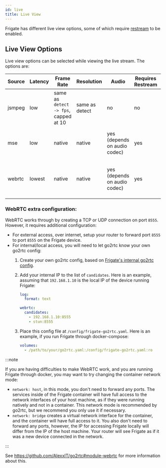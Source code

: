 ```yaml
---
id: live
title: Live View
---
```


Frigate has different live view options, some of which require [restream](restream.md) to be enabled.

## Live View Options

Live view options can be selected while viewing the live stream. The options are:

| Source | Latency | Frame Rate                             | Resolution     | Audio                        | Requires Restream | Other Limitations                            |
| ------ | ------- | -------------------------------------- | -------------- | ---------------------------- | ----------------- | -------------------------------------------- |
| jsmpeg | low     | same as `detect -> fps`, capped at 10  | same as detect | no                           | no                | none                                         |
| mse    | low     | native                                 | native         | yes (depends on audio codec) | yes               | not supported on iOS, Firefox is h.264 only  |
| webrtc | lowest  | native                                 | native         | yes (depends on audio codec) | yes               | requires extra config, doesn't support h.265 |

### WebRTC extra configuration:

WebRTC works through by creating a TCP or UDP connection on port `8555`. However, it requires additional configuration:

* For external access, over internet, setup your router to forward port `8555` to port `8555` on the Frigate device.
* For internal/local access, you will need to let go2rtc know your own go2rtc config:
    1. Create your own go2rtc config, based on [Frigate's internal go2rtc config](https://github.com/blakeblackshear/frigate/blob/dev/docker/rootfs/usr/local/go2rtc/go2rtc.yaml).
    2. Add your internal IP to the list of `candidates`. Here is an example, assuming that `192.168.1.10` is the local IP of the device running Frigate:

        ```yaml
        log:
          format: text

        webrtc:
          candidates:
            - 192.168.1.10:8555
            - stun:8555
        ```

    3. Place this config file at `/config/frigate-go2rtc.yaml`. Here is an example, if you run Frigate through docker-compose:

        ```yaml
        volumes:
          - /path/to/your/go2rtc.yaml:/config/frigate-go2rtc.yaml:ro
        ```

:::note

If you are having difficulties to make WebRTC work, and you are running Frigate through docker, you may want to try changing the container network mode:

* `network: host`, in this mode, you don't need to forward any ports. The services inside of the Frigate container will have full access to the network interfaces of your host machine, as if they were running natively and not in a container. This network mode is recommended by go2rtc, but we recommend you only use it if necessary.
* `network: bridge` creates a virtual network interface for the container, and the container will have full access to it. You also don't need to forward any ports, however, the IP for accessing Frigate locally will differ from the IP of the host machine. Your router will see Frigate as if it was a new device connected in the network.

:::

See https://github.com/AlexxIT/go2rtc#module-webrtc for more information about this.
